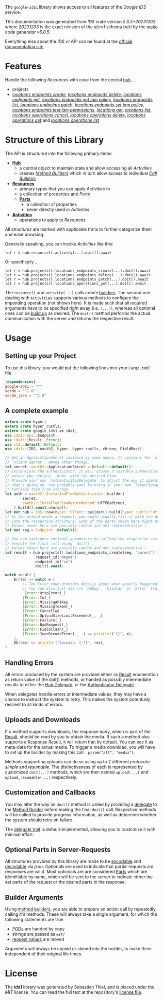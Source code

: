 <!---
DO NOT EDIT !
This file was generated automatically from 'src/generator/templates/api/README.md.mako'
DO NOT EDIT !
-->
The `google-ids1` library allows access to all features of the *Google IDS* service.

This documentation was generated from *IDS* crate version *5.0.5+20231203*, where *20231203* is the exact revision of the *ids:v1* schema built by the [mako](http://www.makotemplates.org/) code generator *v5.0.5*.

Everything else about the *IDS* *v1* API can be found at the
[official documentation site](https://cloud.google.com/).
# Features

Handle the following *Resources* with ease from the central [hub](https://docs.rs/google-ids1/5.0.5+20231203/google_ids1/IDS) ... 

* projects
 * [*locations endpoints create*](https://docs.rs/google-ids1/5.0.5+20231203/google_ids1/api::ProjectLocationEndpointCreateCall), [*locations endpoints delete*](https://docs.rs/google-ids1/5.0.5+20231203/google_ids1/api::ProjectLocationEndpointDeleteCall), [*locations endpoints get*](https://docs.rs/google-ids1/5.0.5+20231203/google_ids1/api::ProjectLocationEndpointGetCall), [*locations endpoints get iam policy*](https://docs.rs/google-ids1/5.0.5+20231203/google_ids1/api::ProjectLocationEndpointGetIamPolicyCall), [*locations endpoints list*](https://docs.rs/google-ids1/5.0.5+20231203/google_ids1/api::ProjectLocationEndpointListCall), [*locations endpoints patch*](https://docs.rs/google-ids1/5.0.5+20231203/google_ids1/api::ProjectLocationEndpointPatchCall), [*locations endpoints set iam policy*](https://docs.rs/google-ids1/5.0.5+20231203/google_ids1/api::ProjectLocationEndpointSetIamPolicyCall), [*locations endpoints test iam permissions*](https://docs.rs/google-ids1/5.0.5+20231203/google_ids1/api::ProjectLocationEndpointTestIamPermissionCall), [*locations get*](https://docs.rs/google-ids1/5.0.5+20231203/google_ids1/api::ProjectLocationGetCall), [*locations list*](https://docs.rs/google-ids1/5.0.5+20231203/google_ids1/api::ProjectLocationListCall), [*locations operations cancel*](https://docs.rs/google-ids1/5.0.5+20231203/google_ids1/api::ProjectLocationOperationCancelCall), [*locations operations delete*](https://docs.rs/google-ids1/5.0.5+20231203/google_ids1/api::ProjectLocationOperationDeleteCall), [*locations operations get*](https://docs.rs/google-ids1/5.0.5+20231203/google_ids1/api::ProjectLocationOperationGetCall) and [*locations operations list*](https://docs.rs/google-ids1/5.0.5+20231203/google_ids1/api::ProjectLocationOperationListCall)




# Structure of this Library

The API is structured into the following primary items:

* **[Hub](https://docs.rs/google-ids1/5.0.5+20231203/google_ids1/IDS)**
    * a central object to maintain state and allow accessing all *Activities*
    * creates [*Method Builders*](https://docs.rs/google-ids1/5.0.5+20231203/google_ids1/client::MethodsBuilder) which in turn
      allow access to individual [*Call Builders*](https://docs.rs/google-ids1/5.0.5+20231203/google_ids1/client::CallBuilder)
* **[Resources](https://docs.rs/google-ids1/5.0.5+20231203/google_ids1/client::Resource)**
    * primary types that you can apply *Activities* to
    * a collection of properties and *Parts*
    * **[Parts](https://docs.rs/google-ids1/5.0.5+20231203/google_ids1/client::Part)**
        * a collection of properties
        * never directly used in *Activities*
* **[Activities](https://docs.rs/google-ids1/5.0.5+20231203/google_ids1/client::CallBuilder)**
    * operations to apply to *Resources*

All *structures* are marked with applicable traits to further categorize them and ease browsing.

Generally speaking, you can invoke *Activities* like this:

```Rust,ignore
let r = hub.resource().activity(...).doit().await
```

Or specifically ...

```ignore
let r = hub.projects().locations_endpoints_create(...).doit().await
let r = hub.projects().locations_endpoints_delete(...).doit().await
let r = hub.projects().locations_endpoints_patch(...).doit().await
let r = hub.projects().locations_operations_get(...).doit().await
```

The `resource()` and `activity(...)` calls create [builders][builder-pattern]. The second one dealing with `Activities` 
supports various methods to configure the impending operation (not shown here). It is made such that all required arguments have to be 
specified right away (i.e. `(...)`), whereas all optional ones can be [build up][builder-pattern] as desired.
The `doit()` method performs the actual communication with the server and returns the respective result.

# Usage

## Setting up your Project

To use this library, you would put the following lines into your `Cargo.toml` file:

```toml
[dependencies]
google-ids1 = "*"
serde = "^1.0"
serde_json = "^1.0"
```

## A complete example

```Rust
extern crate hyper;
extern crate hyper_rustls;
extern crate google_ids1 as ids1;
use ids1::api::Endpoint;
use ids1::{Result, Error};
use std::default::Default;
use ids1::{IDS, oauth2, hyper, hyper_rustls, chrono, FieldMask};

// Get an ApplicationSecret instance by some means. It contains the `client_id` and 
// `client_secret`, among other things.
let secret: oauth2::ApplicationSecret = Default::default();
// Instantiate the authenticator. It will choose a suitable authentication flow for you, 
// unless you replace  `None` with the desired Flow.
// Provide your own `AuthenticatorDelegate` to adjust the way it operates and get feedback about 
// what's going on. You probably want to bring in your own `TokenStorage` to persist tokens and
// retrieve them from storage.
let auth = oauth2::InstalledFlowAuthenticator::builder(
        secret,
        oauth2::InstalledFlowReturnMethod::HTTPRedirect,
    ).build().await.unwrap();
let mut hub = IDS::new(hyper::Client::builder().build(hyper_rustls::HttpsConnectorBuilder::new().with_native_roots().unwrap().https_or_http().enable_http1().build()), auth);
// As the method needs a request, you would usually fill it with the desired information
// into the respective structure. Some of the parts shown here might not be applicable !
// Values shown here are possibly random and not representative !
let mut req = Endpoint::default();

// You can configure optional parameters by calling the respective setters at will, and
// execute the final call using `doit()`.
// Values shown here are possibly random and not representative !
let result = hub.projects().locations_endpoints_create(req, "parent")
             .request_id("magna")
             .endpoint_id("no")
             .doit().await;

match result {
    Err(e) => match e {
        // The Error enum provides details about what exactly happened.
        // You can also just use its `Debug`, `Display` or `Error` traits
         Error::HttpError(_)
        |Error::Io(_)
        |Error::MissingAPIKey
        |Error::MissingToken(_)
        |Error::Cancelled
        |Error::UploadSizeLimitExceeded(_, _)
        |Error::Failure(_)
        |Error::BadRequest(_)
        |Error::FieldClash(_)
        |Error::JsonDecodeError(_, _) => println!("{}", e),
    },
    Ok(res) => println!("Success: {:?}", res),
}

```
## Handling Errors

All errors produced by the system are provided either as [Result](https://docs.rs/google-ids1/5.0.5+20231203/google_ids1/client::Result) enumeration as return value of
the doit() methods, or handed as possibly intermediate results to either the 
[Hub Delegate](https://docs.rs/google-ids1/5.0.5+20231203/google_ids1/client::Delegate), or the [Authenticator Delegate](https://docs.rs/yup-oauth2/*/yup_oauth2/trait.AuthenticatorDelegate.html).

When delegates handle errors or intermediate values, they may have a chance to instruct the system to retry. This 
makes the system potentially resilient to all kinds of errors.

## Uploads and Downloads
If a method supports downloads, the response body, which is part of the [Result](https://docs.rs/google-ids1/5.0.5+20231203/google_ids1/client::Result), should be
read by you to obtain the media.
If such a method also supports a [Response Result](https://docs.rs/google-ids1/5.0.5+20231203/google_ids1/client::ResponseResult), it will return that by default.
You can see it as meta-data for the actual media. To trigger a media download, you will have to set up the builder by making
this call: `.param("alt", "media")`.

Methods supporting uploads can do so using up to 2 different protocols: 
*simple* and *resumable*. The distinctiveness of each is represented by customized 
`doit(...)` methods, which are then named `upload(...)` and `upload_resumable(...)` respectively.

## Customization and Callbacks

You may alter the way an `doit()` method is called by providing a [delegate](https://docs.rs/google-ids1/5.0.5+20231203/google_ids1/client::Delegate) to the 
[Method Builder](https://docs.rs/google-ids1/5.0.5+20231203/google_ids1/client::CallBuilder) before making the final `doit()` call. 
Respective methods will be called to provide progress information, as well as determine whether the system should 
retry on failure.

The [delegate trait](https://docs.rs/google-ids1/5.0.5+20231203/google_ids1/client::Delegate) is default-implemented, allowing you to customize it with minimal effort.

## Optional Parts in Server-Requests

All structures provided by this library are made to be [encodable](https://docs.rs/google-ids1/5.0.5+20231203/google_ids1/client::RequestValue) and 
[decodable](https://docs.rs/google-ids1/5.0.5+20231203/google_ids1/client::ResponseResult) via *json*. Optionals are used to indicate that partial requests are responses 
are valid.
Most optionals are are considered [Parts](https://docs.rs/google-ids1/5.0.5+20231203/google_ids1/client::Part) which are identifiable by name, which will be sent to 
the server to indicate either the set parts of the request or the desired parts in the response.

## Builder Arguments

Using [method builders](https://docs.rs/google-ids1/5.0.5+20231203/google_ids1/client::CallBuilder), you are able to prepare an action call by repeatedly calling it's methods.
These will always take a single argument, for which the following statements are true.

* [PODs][wiki-pod] are handed by copy
* strings are passed as `&str`
* [request values](https://docs.rs/google-ids1/5.0.5+20231203/google_ids1/client::RequestValue) are moved

Arguments will always be copied or cloned into the builder, to make them independent of their original life times.

[wiki-pod]: http://en.wikipedia.org/wiki/Plain_old_data_structure
[builder-pattern]: http://en.wikipedia.org/wiki/Builder_pattern
[google-go-api]: https://github.com/google/google-api-go-client

# License
The **ids1** library was generated by Sebastian Thiel, and is placed 
under the *MIT* license.
You can read the full text at the repository's [license file][repo-license].

[repo-license]: https://github.com/Byron/google-apis-rsblob/main/LICENSE.md

